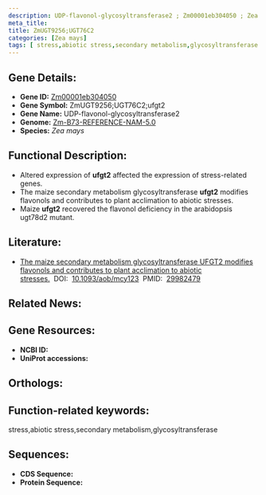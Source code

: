 ```yaml
---
description: UDP-flavonol-glycosyltransferase2 ; Zm00001eb304050 ; Zea mays
meta_title:
title: ZmUGT9256;UGT76C2
categories: [Zea mays]
tags: [ stress,abiotic stress,secondary metabolism,glycosyltransferase ]
---
```


## Gene Details:
- **Gene ID:**	[Zm00001eb304050]()
- **Gene Symbol:** ZmUGT9256;UGT76C2;ufgt2
- **Gene Name:** UDP-flavonol-glycosyltransferase2
- **Genome:** [Zm-B73-REFERENCE-NAM-5.0]()
- **Species:** *Zea mays*

## Functional Description:
   - Altered expression of **ufgt2** affected the expression of stress-related genes.
   - The maize secondary metabolism glycosyltransferase **ufgt2** modifies flavonols and contributes to plant acclimation to abiotic stresses.
   - Maize **ufgt2** recovered the flavonol deficiency in the arabidopsis ugt78d2 mutant.

## Literature:
   - [The maize secondary metabolism glycosyltransferase UFGT2 modifies flavonols and contributes to plant acclimation to abiotic stresses.]( https://www.ncbi.nlm.nih.gov/pmc/articles/PMC6324750/)&nbsp;&nbsp;DOI:&nbsp;&nbsp;[10.1093/aob/mcy123](https://www.ncbi.nlm.nih.gov/pmc/articles/PMC6324750/)&nbsp;&nbsp;PMID:&nbsp;&nbsp;[29982479](https://pubmed.ncbi.nlm.nih.gov/29982479/)

## Related News:

## Gene Resources:
- **NCBI ID:** [](https://www.ncbi.nlm.nih.gov/gene/?term=)
- **UniProt accessions:** [](https://www.uniprot.org/uniprotkb//entry)

## Orthologs:

## Function-related keywords:
stress,abiotic stress,secondary metabolism,glycosyltransferase

## Sequences:
- **CDS Sequence:**
- **Protein Sequence:**
